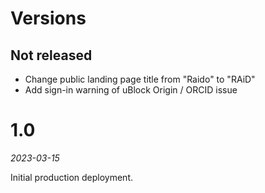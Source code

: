 # Versions

## Not released

* Change public landing page title from "Raido" to "RAiD"
* Add sign-in warning of uBlock Origin / ORCID issue


# 1.0

_2023-03-15_

Initial production deployment.

